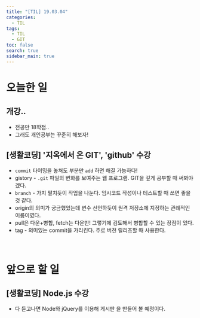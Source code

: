 ```yaml
---
title: "[TIL] 19.03.04"
categories: 
  - TIL
tags: 
  - TIL
  - GIT
toc: false
search: true
sidebar_main: true
---
```


# 오늘한 일

## 개강..
* 전공만 18학점..
* 그래도 개인공부는 꾸준히 해보자!

## [생활코딩] '지옥에서 온 GIT', 'github' 수강
* `commit` 타이밍을 놓쳐도 부분만 `add` 하면 해결 가능하다!
* gistory - `.git` 파일의 변화를 보여주는 웹 프로그램. GIT을 깊게 공부할 때 써봐야겠다.
* `branch` - 가지 펼치듯이 작업을 나눈다. 임시코드 작성이나 테스트할 때 쓰면 좋을 것 같다.
* origin의 의미가 궁금했었는데 변수 선언하듯이 원격 저장소에 지정하는 관례적인 이름이였다.
* pull은 다운+병합, fetch는 다운만! 그렇기에 검토해서 병합할 수 있는 장점이 있다.
* tag - 의미있는 commit을 가리킨다. 주로 버전 릴리즈할 때 사용한다.
<br><br><br>


# 앞으로 할 일

## [생활코딩] Node.js 수강
* 다 듣고나면 Node와 jQuery를 이용해 게시판 을 만들어 볼 예정이다.